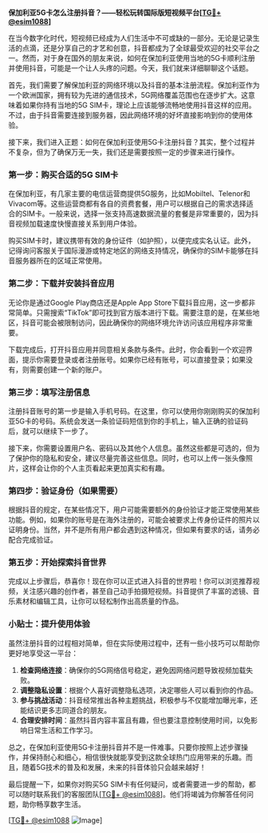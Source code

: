 **保加利亚5G卡怎么注册抖音？——轻松玩转国际版短视频平台[[TG💪+ @esim1088](https://t.me/s/esim1088)]**

在当今数字化时代，短视频已经成为人们生活中不可或缺的一部分。无论是记录生活的点滴，还是分享自己的才艺和创意，抖音都成为了全球最受欢迎的社交平台之一。然而，对于身在国外的朋友来说，如何在保加利亚使用当地的5G卡顺利注册并使用抖音，可能是一个让人头疼的问题。今天，我们就来详细聊聊这个话题。

首先，我们需要了解保加利亚的网络环境以及抖音的基本注册流程。保加利亚作为一个欧洲国家，拥有较为先进的通信技术，5G网络覆盖范围也在逐步扩大。这意味着如果你持有当地的5G SIM卡，理论上应该能够流畅地使用抖音这样的应用。不过，由于抖音需要连接到服务器，因此网络环境的好坏直接影响到你的使用体验。

接下来，我们进入正题：如何在保加利亚使用5G卡注册抖音？其实，整个过程并不复杂，但为了确保万无一失，我们还是需要按照一定的步骤来进行操作。

### 第一步：购买合适的5G SIM卡

在保加利亚，有几家主要的电信运营商提供5G服务，比如Mobiltel、Telenor和Vivacom等。这些运营商都有各自的资费套餐，用户可以根据自己的需求选择适合的SIM卡。一般来说，选择一张支持高速数据流量的套餐是非常重要的，因为抖音视频加载速度快慢直接关系到用户体验。

购买SIM卡时，建议携带有效的身份证件（如护照），以便完成实名认证。此外，记得询问客服关于国际漫游或特定地区的网络支持情况，确保你的SIM卡能够在抖音服务器所在的区域正常使用。

### 第二步：下载并安装抖音应用

无论你是通过Google Play商店还是Apple App Store下载抖音应用，这一步都非常简单。只需搜索“TikTok”即可找到官方版本进行下载。需要注意的是，在某些地区，抖音可能会被限制访问，因此确保你的网络环境允许访问该应用程序非常重要。

下载完成后，打开抖音应用并同意相关条款与条件。此时，你会看到一个欢迎界面，提示你需要登录或者注册账号。如果你已经有账号，可以直接登录；如果没有，则需要创建一个新的账户。

### 第三步：填写注册信息

注册抖音账号的第一步是输入手机号码。在这里，你可以使用你刚刚购买的保加利亚5G卡的号码。系统会发送一条验证码短信到你的手机上，输入正确的验证码后，就可以继续下一步了。

接下来，你需要设置用户名、密码以及其他个人信息。虽然这些都是可选的，但为了保护你的隐私和安全，建议尽量完善这些信息。同时，也可以上传一张头像照片，这样会让你的个人主页看起来更加真实和有趣。

### 第四步：验证身份（如果需要）

根据抖音的规定，在某些情况下，用户可能需要额外的身份验证才能正常使用某些功能。例如，如果你的账号是在海外注册的，可能会被要求上传身份证件的照片以证明身份。当然，并不是所有用户都会遇到这种情况，但如果有要求的话，请务必配合完成验证。

### 第五步：开始探索抖音世界

完成以上步骤后，恭喜你！现在你可以正式进入抖音的世界啦！你可以浏览推荐视频，关注感兴趣的创作者，甚至自己动手拍摄短视频。抖音提供了丰富的滤镜、音乐素材和编辑工具，让你可以轻松制作出高质量的作品。

### 小贴士：提升使用体验

虽然注册抖音的过程相对简单，但在实际使用过程中，还有一些小技巧可以帮助你更好地享受这一平台：

1. **检查网络连接**：确保你的5G网络信号稳定，避免因网络问题导致视频加载失败。
2. **调整隐私设置**：根据个人喜好调整隐私选项，决定哪些人可以看到你的作品。
3. **参与挑战活动**：抖音经常推出各种主题挑战，积极参与不仅能增加曝光率，还能结识更多志同道合的朋友。
4. **合理安排时间**：虽然抖音内容丰富且有趣，但也要注意控制使用时间，以免影响日常生活和工作学习。

总之，在保加利亚使用5G卡注册抖音并不是一件难事。只要你按照上述步骤操作，并保持耐心和细心，相信很快就能享受到这款全球热门应用带来的乐趣。而且，随着5G技术的普及和发展，未来的抖音体验只会越来越好！

最后提醒一下，如果你对购买5G SIM卡有任何疑问，或者需要进一步的帮助，都可以随时联系我们的客服团队[[TG💪+ @esim1088](https://t.me/s/esim1088)]。他们将竭诚为你解答任何问题，助你畅享数字生活。

[[TG💪+ @esim1088](https://t.me/s/esim1088) ![Image](https://i.postimg.cc/4NQfJmqS/Snipaste-2025-05-13-00-14-12.png)]